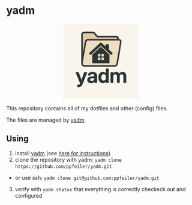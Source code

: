 # yadm

<p align="center">
  <img src="./logo.png" alt="yadm logo" width="200"/>
</p>


This repository contains all of my dotfiles and other (config) files.

The files are managed by [yadm](https://yadm.io/).

## Using

1. install [yadm](https://yadm.io/) (see [here for instructions](https://yadm.io/docs/install))
2. clone the repository with yadm: `yadm clone https://github.com/ppfeiler/yadm.git`
  - or use ssh: `yadm clone git@github.com:ppfeiler/yadm.git`
3. verify with `yadm status` that everything is correctly checkeck out and configured
